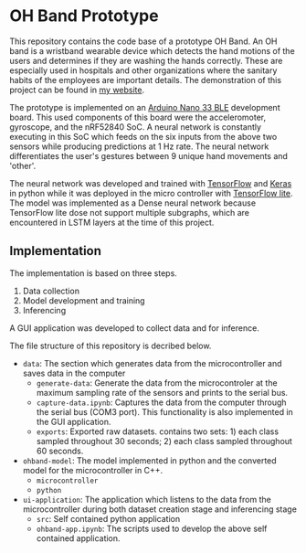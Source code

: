 # OH Band Prototype

This repository contains the code base of a prototype OH Band. An OH band is a wristband wearable device which detects the hand motions of the users and determines if they are washing the hands correctly. These are especially used in hospitals and other organizations where the sanitary habits of the employees are important details. The demonstration of this project can be found in [my website](https://avishkaperera.vercel.app/projects/oh-band).

The prototype is implemented on an [Arduino Nano 33 BLE](https://store.arduino.cc/products/arduino-nano-33-ble) development board. This used components of this board were the acceleromoter, gyroscope, and the nRF52840 SoC. A neural network is constantly executing in this SoC which feeds on the six inputs from the above two sensors while producing predictions at 1 Hz rate. The neural network differentiates the user's gestures between 9 unique hand movements and 'other'.

The neural network was developed and trained with [TensorFlow](https://www.tensorflow.org) and [Keras](https://keras.io/) in python while it was deployed in the micro controller with [TensorFlow lite](https://www.tensorflow.org/lite). The model was implemented as a Dense neural network because TensorFlow lite dose not support multiple subgraphs, which are encountered in LSTM layers at the time of this project.

## Implementation

The implementation is based on three steps.

1. Data collection
2. Model development and training
3. Inferencing

A GUI application was developed to collect data and for inference.

The file structure of this repository is decribed below.

-   `data`: The section which generates data from the microcontroller and saves data in the computer
    -   `generate-data`: Generate the data from the microcontroler at the maximum sampling rate of the sensors and prints to the serial bus.
    -   `capture-data.ipynb`: Captures the data from the computer through the serial bus (COM3 port). This functionality is also implemented in the GUI application.
    -   `exports`: Exported raw datasets. contains two sets: 1) each class sampled throughout 30 seconds; 2) each class sampled throughout 60 seconds.
-   `ohband-model`: The model implemented in python and the converted model for the microcontroller in C++.
    -   `microcontroller`
    -   `python`
-   `ui-application`: The application which listens to the data from the microcontroller during both dataset creation stage and inferencing stage
    -   `src`: Self contained python application
    -   `ohband-app.ipynb`: The scripts used to develop the above self contained application.

